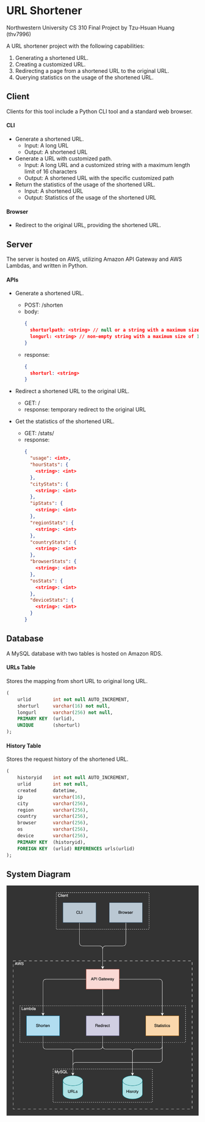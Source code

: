 # URL Shortener

Northwestern University CS 310 Final Project by Tzu-Hsuan Huang (thv7996)

A URL shortener project with the following capabilities:

1. Generating a shortened URL.
2. Creating a customized URL.
3. Redirecting a page from a shortened URL to the original URL.
4. Querying statistics on the usage of the shortened URL.

## Client

Clients for this tool include a Python CLI tool and a standard web browser.

#### CLI

- Generate a shortened URL.
  - Input: A long URL
  - Output: A shortened URL
- Generate a URL with customized path.
  - Input: A long URL and a customized string with a maximum length limit of 16 characters
  - Output: A shortened URL with the specific customized path
- Return the statistics of the usage of the shortened URL.
  - Input: A shortened URL
  - Output: Statistics of the usage of the shortened URL

#### Browser

- Redirect to the original URL, providing the shortened URL.

## Server

The server is hosted on AWS, utilizing Amazon API Gateway and AWS Lambdas, and written in Python.

#### APIs

- Generate a shortened URL.

  - POST: /shorten
  - body:
    ```json
    {
      shorturlpath: <string> // null or a string with a maximum size of 16 characters
      longurl: <string> // non-empty string with a maximum size of 156 characters
    }
    ```
  - response:
    ```json
    {
      shorturl: <string>
    }
    ```

- Redirect a shortened URL to the original URL.

  - GET: /<shortened-url-path>
  - response: temporary redirect to the original URL

- Get the statistics of the shortened URL.
  - GET: /stats/<shortened-url-path>
  - response:
    ```json
    {
      "usage": <int>,
      "hourStats": {
        <string>: <int>
      },
      "cityStats": {
        <string>: <int>
      },
      "ipStats": {
        <string>: <int>
      },
      "regionStats": {
        <string>: <int>
      },
      "countryStats": {
        <string>: <int>
      },
      "browserStats": {
        <string>: <int>
      },
      "osStats": {
        <string>: <int>
      },
      "deviceStats": {
        <string>: <int>
      }
    }
    ```

## Database

A MySQL database with two tables is hosted on Amazon RDS.

#### URLs Table

Stores the mapping from short URL to original long URL.

```sql
(
    urlid        int not null AUTO_INCREMENT,
    shorturl     varchar(16) not null,
    longurl      varchar(256) not null,
    PRIMARY KEY  (urlid),
    UNIQUE       (shorturl)
);
```

#### History Table

Stores the request history of the shortened URL.

```sql
(
    historyid    int not null AUTO_INCREMENT,
    urlid        int not null,
    created      datetime,
    ip           varchar(16),
    city         varchar(256),
    region       varchar(256),
    country      varchar(256),
    browser      varchar(256),
    os           varchar(256),
    device       varchar(256),
    PRIMARY KEY  (historyid),
    FOREIGN KEY  (urlid) REFERENCES urls(urlid)
);
```

## System Diagram

![](./CS310.png)
